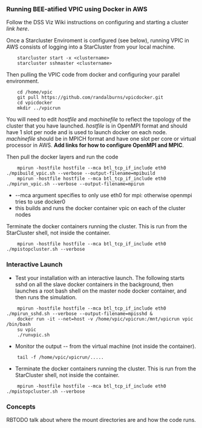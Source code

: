 
<h3> Running BEE-atified VPIC using Docker in AWS </h3>


Follow the DSS Viz Wiki instructions on configuring and starting a cluster _link here_.

Once a Starcluster Enviroment is configured (see below), running VPIC in AWS consists of logging into a StarCluster from your local machine. 
````
    starcluster start -x <clustername>
    starcluster sshmaster <clustername>
````
Then pulling the VPIC code from docker and configuring your parallel environment.
````
    cd /home/vpic
    git pull https://github.com/randalburns/vpicdocker.git
    cd vpicdocker
    mkdir ../vpicrun
````
You will need to edit _hostfile_ and _machinefile_ to reflect the topology of the cluster that you 
have launched.  _hostfile_ is in OpenMPI format and should have 1 slot per node and is used to launch docker on each node.
_machinefile_ should be in MPICH format and have one slot per core or virtual processor in AWS.  __Add links for how to configure OpenMPI and MPIC__.

Then pull the docker layers and run the code
````
    mpirun -hostfile hostfile --mca btl_tcp_if_include eth0 ./mpibuild_vpic.sh --verbose --output-filename=mpibuild
    mpirun -hostfile hostfile --mca btl_tcp_if_include eth0 ./mpirun_vpic.sh --verbose --output-filename=mpirun
````
   * --mca argument specifies to only use eth0 for mpi: otherwise openmpi tries to use docker0
   * this builds and runs the docker container vpic on each of the cluster nodes

Terminate the docker containers running the cluster.  This is run from the StarCluster shell, not inside the container.
````
    mpirun -hostfile hostfile --mca btl_tcp_if_include eth0 ./mpistopcluster.sh --verbose
````


<h3> Interactive Launch </h3>
   
  * Test your installation with an interactive launch.  The following starts sshd on all the slave docker containers in the background, then launches a root bash shell on the master node docker container, and then runs the simulation.
````
    mpirun -hostfile hostfile --mca btl_tcp_if_include eth0 ./mpirun_sshd.sh --verbose --output-filename=mpisshd &
    docker run -it --net=host -v /home/vpic/vpicrun:/mnt/vpicrun vpic /bin/bash
    su vpic
    ./runvpic.sh
````

  * Monitor the output -- from the virtual machine (not inside the container).
  
````
    tail -f /home/vpic/vpicrun/.....
````

  * Terminate the docker containers running the cluster.  This is run from the StarCluster shell, not inside the container.
````
    mpirun -hostfile hostfile --mca btl_tcp_if_include eth0 ./mpistopcluster.sh --verbose
````

<h3> Concepts </h3>

RBTODO talk about where the mount directories are and how the code runs.
 
